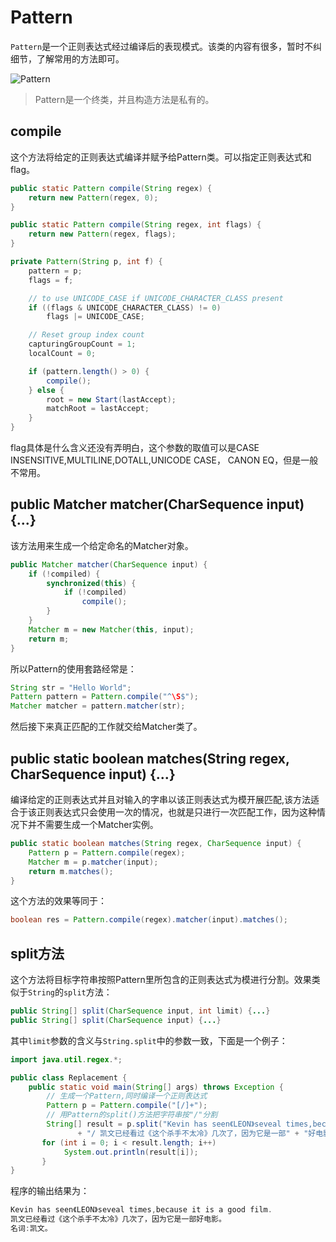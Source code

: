 # Pattern

`Pattern`是一个正则表达式经过编译后的表现模式。该类的内容有很多，暂时不纠细节，了解常用的方法即可。

![Pattern](https://ws4.sinaimg.cn/large/006tKfTcgy1ftae4tsfioj30ap05dq3b.jpg)


>Pattern是一个终类，并且构造方法是私有的。

## compile
这个方法将给定的正则表达式编译并赋予给Pattern类。可以指定正则表达式和flag。

```Java
public static Pattern compile(String regex) {
    return new Pattern(regex, 0);
}

public static Pattern compile(String regex, int flags) {
    return new Pattern(regex, flags);
}

private Pattern(String p, int f) {
    pattern = p;
    flags = f;

    // to use UNICODE_CASE if UNICODE_CHARACTER_CLASS present
    if ((flags & UNICODE_CHARACTER_CLASS) != 0)
        flags |= UNICODE_CASE;

    // Reset group index count
    capturingGroupCount = 1;
    localCount = 0;

    if (pattern.length() > 0) {
        compile();
    } else {
        root = new Start(lastAccept);
        matchRoot = lastAccept;
    }
}
```
flag具体是什么含义还没有弄明白，这个参数的取值可以是CASE INSENSITIVE,MULTILINE,DOTALL,UNICODE CASE， CANON EQ，但是一般不常用。


## public Matcher matcher(CharSequence input) {...}
该方法用来生成一个给定命名的Matcher对象。
```Java
public Matcher matcher(CharSequence input) {
    if (!compiled) {
        synchronized(this) {
            if (!compiled)
                compile();
        }
    }
    Matcher m = new Matcher(this, input);
    return m;
}
```

所以Pattern的使用套路经常是：
```Java
String str = "Hello World";
Pattern pattern = Pattern.compile("^\S$");
Matcher matcher = pattern.matcher(str);
```
然后接下来真正匹配的工作就交给Matcher类了。


## public static boolean matches(String regex, CharSequence input) {...}
编译给定的正则表达式并且对输入的字串以该正则表达式为模开展匹配,该方法适合于该正则表达式只会使用一次的情况，也就是只进行一次匹配工作，因为这种情况下并不需要生成一个Matcher实例。
```Java
public static boolean matches(String regex, CharSequence input) {
    Pattern p = Pattern.compile(regex);
    Matcher m = p.matcher(input);
    return m.matches();
}
```
这个方法的效果等同于：
```Java
boolean res = Pattern.compile(regex).matcher(input).matches();
```

## split方法
这个方法将目标字符串按照Pattern里所包含的正则表达式为模进行分割。效果类似于`String`的`split`方法：
```Java
public String[] split(CharSequence input, int limit) {...}
public String[] split(CharSequence input) {...}
```
其中`limit`参数的含义与`String.split`中的参数一致，下面是一个例子：
```Java
import java.util.regex.*;

public class Replacement {
    public static void main(String[] args) throws Exception {
        // 生成一个Pattern,同时编译一个正则表达式
        Pattern p = Pattern.compile("[/]+");
        // 用Pattern的split()方法把字符串按"/"分割
        String[] result = p.split("Kevin has seen《LEON》seveal times,because it is a good film."
               + "/ 凯文已经看过《这个杀手不太冷》几次了，因为它是一部" + "好电影。/名词:凯文。");
       for (int i = 0; i < result.length; i++)
            System.out.println(result[i]);
       }
}
```
程序的输出结果为：
```Java
Kevin has seen《LEON》seveal times,because it is a good film.
凯文已经看过《这个杀手不太冷》几次了，因为它是一部好电影。
名词:凯文。
```
